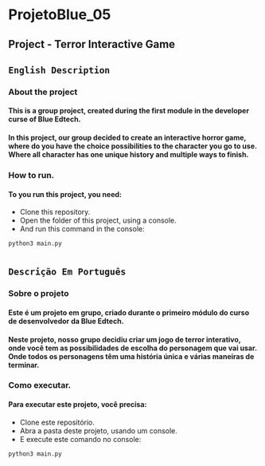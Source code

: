 # ProjetoBlue_05
## Project - Terror Interactive Game
## `English Description`
    
### About the project

#### This is a group project, created during the first module in the developer curse of Blue Edtech.

#### In this project, our group decided to create an interactive horror game, where do you have the choice possibilities to the character you go to use. Where all character has one unique history and multiple ways to finish.

### How to run.

#### To you run this project, you need:
* Clone this repository.
* Open the folder of this project, using a console.
* And run this command in the console:
```console
python3 main.py
```

#


## `Descrição Em Português`

### Sobre o projeto

#### Este é um projeto em grupo, criado durante o primeiro módulo do curso de desenvolvedor da Blue Edtech.

#### Neste projeto, nosso grupo decidiu criar um jogo de terror interativo, onde você tem as possibilidades de escolha do personagem que vai usar. Onde todos os personagens têm uma história única e várias maneiras de terminar.

### Como executar.

#### Para executar este projeto, você precisa:
* Clone este repositório.
* Abra a pasta deste projeto, usando um console.
* E execute este comando no console:
```console
python3 main.py
```